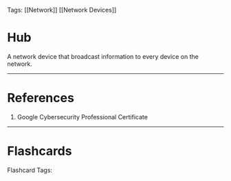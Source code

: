 Tags: [[Network]] [[Network Devices]]
# Hub

A network device that broadcast information to every device on the network.

---
# References

1. Google Cybersecurity Professional Certificate

---
# Flashcards

Flashcard Tags: 